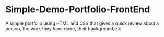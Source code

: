 # Simple-Demo-Portfolio-FrontEnd

A simple portfolio using HTML and CSS that gives a quick review
about a person, the work they have done, their background,etc
